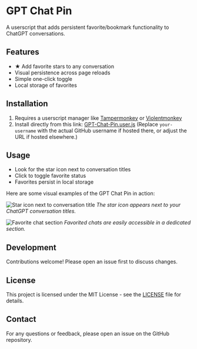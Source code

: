 # GPT Chat Pin

A userscript that adds persistent favorite/bookmark functionality to ChatGPT conversations.

## Features
- ★ Add favorite stars to any conversation
- Visual persistence across page reloads
- Simple one-click toggle
- Local storage of favorites

## Installation
1. Requires a userscript manager like [Tampermonkey](https://www.tampermonkey.net/) or [Violentmonkey](https://violentmonkey.github.io/)
2. Install directly from this link: [GPT-Chat-Pin.user.js](https://raw.githubusercontent.com/your-username/GPT-Chat-Pin/main/GPT-Chat-Pin.user.js) (Replace `your-username` with the actual GitHub username if hosted there, or adjust the URL if hosted elsewhere.)

## Usage
- Look for the star icon next to conversation titles
- Click to toggle favorite status
- Favorites persist in local storage

Here are some visual examples of the GPT Chat Pin in action:

![Star icon next to conversation title](https://i.imgur.com/fF5FxIE.png)
*The star icon appears next to your ChatGPT conversation titles.*

![Favorite chat section](https://i.imgur.com/i8JWA5R.png)
*Favorited chats are easily accessible in a dedicated section.*

## Development
Contributions welcome! Please open an issue first to discuss changes.

## License
This project is licensed under the MIT License - see the [LICENSE](LICENSE) file for details.

## Contact
For any questions or feedback, please open an issue on the GitHub repository.